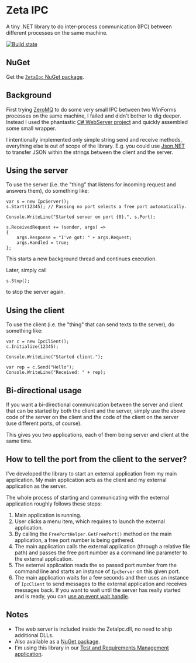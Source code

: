 # Zeta IPC

A tiny .NET library to do inter-process communication (IPC) between different processes on the same machine.

[![Build state](https://travis-ci.org/UweKeim/ZetaIpc.svg?branch=master)](https://travis-ci.org/UweKeim/ZetaIpc "Travis CI build status")

## NuGet

Get the [`ZetaIpc` NuGet package](https://www.nuget.org/packages/ZetaIpc).

## Background

First trying [ZeroMQ](https://github.com/zeromq/netmq) to do some very small IPC between two WinForms processes on the same machine, I failed and didn't 
bother to dig deeper. Instead I used the phantastic [C# WebServer project](https://webserver.codeplex.com/) and quickly
assembled some small wrapper.

I intentionally implemented only simple string send and receive methods, everything else is out of scope of
the library. E.g. you could use [Json.NET](http://james.newtonking.com/json) to transfer JSON within the strings between the client and the server.

## Using the server

To use the server (i.e. the "thing" that listens for incoming request and answers them), do something like:

    var s = new IpcServer();
    s.Start(12345); // Passing no port selects a free port automatically.

    Console.WriteLine("Started server on port {0}.", s.Port);

    s.ReceivedRequest += (sender, args) =>
    {
        args.Response = "I've got: " + args.Request;
        args.Handled = true;
    };

This starts a new background thread and continues execution.

Later, simply call

    s.Stop();

to stop the server again.

## Using the client

To use the client (i.e. the "thing" that can send texts to the server), do something like:

    var c = new IpcClient();
    c.Initialize(12345);

    Console.WriteLine("Started client.");

    var rep = c.Send("Hello");
    Console.WriteLine("Received: " + rep);

## Bi-directional usage

If you want a bi-directional communication between the server and client that can be started
by both the client and the server, simply use the above code of the server on the client
and the code of the client on the server (use different ports, of course).

This gives you two applications, each of them being server and client at the same time.

## How to tell the port from the client to the server?

I've developed the library to start an external application from my main application. My main application acts as 
the client and my external application as the server. 

The whole process of starting and communicating with the external application roughly follows these steps:

1. Main application is running.
1. User clicks a menu item, which requires to launch the external application.
1. By calling the `FreePortHelper.GetFreePort()` method on the main application, a free port number is being gathered.
1. The main application calls the external application (through a relative file path) and passes the free port number as a command line parameter to the external application.
1. The external application reads the so passed port number from the command line and starts an instance of `IpcServer` on this given port.
1. The main application waits for a few seconds and then uses an instance of `IpcClient` to send messages to the external application and receives messages back. If you want to wait until the server has really started and is ready, you can [use an event wait handle](http://stackoverflow.com/questions/2740038/).

## Notes

- The web server is included inside the ZetaIpc.dll, no need to ship additional DLLs.
- Also available as a [NuGet package](https://www.nuget.org/packages/ZetaIpc).
- I'm using this library in our [Test and Requirements Management application](http://www.zeta-test.com).
